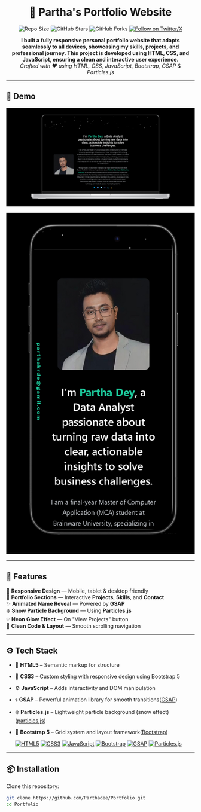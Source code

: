 <h1 align="center">💼 Partha's Portfolio Website</h1>

<p align="center">
  <img src="https://img.shields.io/github/repo-size/Parthadee/Portfolio" alt="Repo Size" />
  <img src="https://img.shields.io/github/stars/Parthadee/Portfolio?style=social" alt="GitHub Stars" />
  <img src="https://img.shields.io/github/forks/Parthadee/Portfolio?style=social" alt="GitHub Forks" />
  <a href="https://x.com/de_parthaa" target="_blank">
    <img src="https://img.shields.io/twitter/follow/de_parthaa_?style=social" alt="Follow on Twitter/X" />
  </a>
</p>

<p align="center">
  <b>I built a fully responsive personal portfolio website that adapts seamlessly to all devices, showcasing my skills, projects, and professional journey. This project is developed using HTML, CSS, and JavaScript, ensuring a clean and interactive user experience.</b><br/>
  <i>Crafted with ❤️ using HTML, CSS, JavaScript, Bootstrap, GSAP & Particles.js</i>
</p>

---

## 🎥 Demo

<p align="center">
  <img src="https://github.com/Parthadee/Portfolio/blob/82fe9acc10d6c289bedc9f6213562fe6d71048d7/demo/Desktop.png" alt="Desktop Demo" />
</p>
<p align="center">
  <img src="https://github.com/Parthadee/Portfolio/blob/82fe9acc10d6c289bedc9f6213562fe6d71048d7/demo/Mobile.png" alt="Mobile Demo" />
</p>

---

## 🚀 Features

📱 **Responsive Design** — Mobile, tablet & desktop friendly  
💼 **Portfolio Sections** — Interactive **Projects**, **Skills**, and **Contact**  
✨ **Animated Name Reveal** — Powered by **GSAP**  
❄️ **Snow Particle Background** — Using **Particles.js**  
💡 **Neon Glow Effect** — On "View Projects" button  
🧹 **Clean Code & Layout** — Smooth scrolling navigation

---

## ⚙️ Tech Stack

- 🧱 **HTML5** – Semantic markup for structure  
- 🎨 **CSS3** – Custom styling with responsive design using Bootstrap 5
- ⚙️ **JavaScript** – Adds interactivity and DOM manipulation   
- 🌀 **GSAP** – Powerful animation library for smooth transitions([GSAP](https://greensock.com/gsap/))  
- ❄️ **Particles.js** – Lightweight particle background (snow effect)([particles.js](http://vincentgarreau.com/particles.js/))  
- 📐 **Bootstrap 5** – Grid system and layout framework([Bootstrap](https://getbootstrap.com/))
  
  <p align="left">
  <a href="https://developer.mozilla.org/en-US/docs/Web/HTML" target="_blank"><img src="https://cdn.jsdelivr.net/gh/devicons/devicon/icons/html5/html5-original.svg" alt="HTML5" width="40" height="40"/></a>
  <a href="https://developer.mozilla.org/en-US/docs/Web/CSS" target="_blank"><img src="https://cdn.jsdelivr.net/gh/devicons/devicon/icons/css3/css3-original.svg" alt="CSS3" width="40" height="40"/></a>
  <a href="https://developer.mozilla.org/en-US/docs/Web/JavaScript" target="_blank"><img src="https://cdn.jsdelivr.net/gh/devicons/devicon/icons/javascript/javascript-original.svg" alt="JavaScript" width="40" height="40"/></a>
  <a href="https://getbootstrap.com/" target="_blank"><img src="https://cdn.jsdelivr.net/gh/devicons/devicon/icons/bootstrap/bootstrap-original.svg" alt="Bootstrap" width="40" height="40"/></a>
  <a href="https://greensock.com/gsap/" target="_blank"><img src="https://api.iconify.design/simple-icons:greensock.svg" alt="GSAP" width="40" height="40"/></a>
  <a href="http://vincentgarreau.com/particles.js/" target="_blank"><img src="https://api.iconify.design/simple-icons:javascript.svg" alt="Particles.js" width="40" height="40"/></a>
</p>

---

## 📦 Installation

Clone this repository:

```bash
git clone https://github.com/Parthadee/Portfolio.git
cd Portfolio
